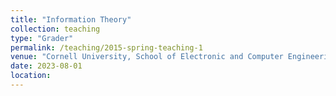 ```yaml
---
title: "Information Theory"
collection: teaching
type: "Grader"
permalink: /teaching/2015-spring-teaching-1
venue: "Cornell University, School of Electronic and Computer Engineering"
date: 2023-08-01
location: 
---
```


